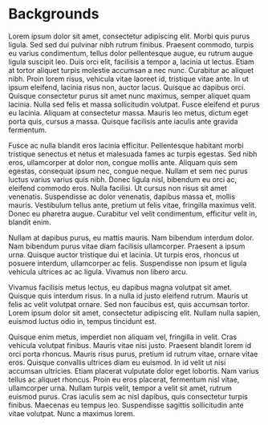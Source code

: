 # Backgrounds

Lorem ipsum dolor sit amet, consectetur adipiscing elit. Morbi quis purus ligula. Sed sed dui pulvinar nibh rutrum finibus. Praesent commodo, turpis eu varius condimentum, tellus dolor pellentesque augue, eu rutrum augue ligula suscipit leo. Duis orci elit, facilisis a tempor a, lacinia ut lectus. Etiam at tortor aliquet turpis molestie accumsan a nec nunc. Curabitur ac aliquet nibh. Proin lorem risus, vehicula vitae laoreet id, tristique vitae ante. In ut ipsum eleifend, lacinia risus non, auctor lacus. Quisque ac dapibus orci. Quisque consectetur purus sit amet nunc maximus, semper aliquet quam lacinia. Nulla sed felis et massa sollicitudin volutpat. Fusce eleifend et purus eu lacinia. Aliquam at consectetur massa. Mauris leo metus, dictum eget porta quis, cursus a massa. Quisque facilisis ante iaculis ante gravida fermentum.

Fusce ac nulla blandit eros lacinia efficitur. Pellentesque habitant morbi tristique senectus et netus et malesuada fames ac turpis egestas. Sed nibh eros, ullamcorper at dolor non, congue mollis ante. Aliquam quis sem egestas, consequat ipsum nec, congue neque. Nullam et sem nec purus luctus varius varius quis nibh. Donec ligula nisl, bibendum eu orci ac, eleifend commodo eros. Nulla facilisi. Ut cursus non risus sit amet venenatis. Suspendisse ac dolor venenatis, dapibus massa et, mollis mauris. Vestibulum tellus ante, pretium ut felis vitae, fringilla maximus velit. Donec eu pharetra augue. Curabitur vel velit condimentum, efficitur velit in, blandit enim.

Nullam at dapibus purus, eu mattis mauris. Nam bibendum interdum dolor. Nam bibendum purus vitae diam facilisis ullamcorper. Praesent a ipsum urna. Quisque auctor tristique dui et lacinia. Ut turpis eros, rhoncus ut posuere interdum, ullamcorper ac felis. Suspendisse non ipsum et ligula vehicula ultrices ac ac ligula. Vivamus non libero arcu.

Vivamus facilisis metus lectus, eu dapibus magna volutpat sit amet. Quisque quis interdum risus. In a nulla id justo eleifend rutrum. Mauris ut felis ac velit volutpat ornare. Sed non faucibus est, quis accumsan tortor. Lorem ipsum dolor sit amet, consectetur adipiscing elit. Nullam nulla sapien, euismod luctus odio in, tempus tincidunt est.

Quisque enim metus, imperdiet non aliquam vel, fringilla in velit. Cras vehicula volutpat finibus. Mauris vitae nisi justo. Praesent blandit lorem id orci porta rhoncus. Mauris risus purus, pretium id rutrum vitae, ornare vitae eros. Quisque convallis ultrices diam eu euismod. In id velit ut nisi accumsan ultricies. Etiam placerat vulputate dolor eget lobortis. Nam varius tellus ac aliquet rhoncus. Proin eu eros placerat, fermentum nisl vitae, ullamcorper urna. Nullam turpis velit, tempor a velit sit amet, rutrum euismod purus. Cras iaculis sem ac nisl dapibus, quis consectetur turpis finibus. Maecenas eu tempus leo. Suspendisse sagittis sollicitudin ante vitae volutpat. Nunc a maximus lorem.